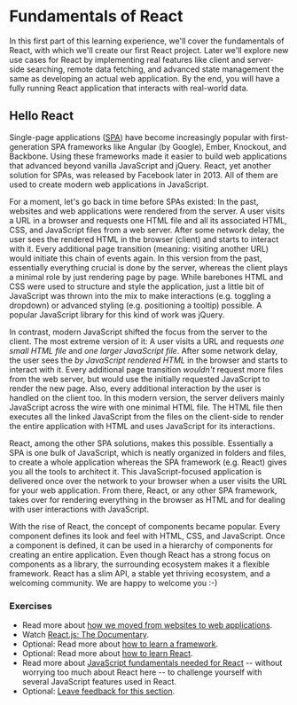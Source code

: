 # Fundamentals of React

In this first part of this learning experience, we'll cover the fundamentals of React, with which we'll create our first React project. Later we'll explore new use cases for React by implementing real features like client and server-side searching, remote data fetching, and advanced state management the same as developing an actual web application. By the end, you will have a fully running React application that interacts with real-world data.

## Hello React

Single-page applications ([SPA](https://bit.ly/3BZOL1o)) have become increasingly popular with first-generation SPA frameworks like Angular (by Google), Ember, Knockout, and Backbone. Using these frameworks made it easier to build web applications that advanced beyond vanilla JavaScript and jQuery. React, yet another solution for SPAs, was released by Facebook later in 2013. All of them are used to create modern web applications in JavaScript.

For a moment, let's go back in time before SPAs existed: In the past, websites and web applications were rendered from the server. A user visits a URL in a browser and requests one HTML file and all its associated HTML, CSS, and JavaScript files from a web server. After some network delay, the user sees the rendered HTML in the browser (client) and starts to interact with it. Every additional page transition (meaning: visiting another URL) would initiate this chain of events again. In this version from the past, essentially everything crucial is done by the server, whereas the client plays a minimal role by just rendering page by page. While barebones HTML and CSS were used to structure and style the application, just a little bit of JavaScript was thrown into the mix to make interactions (e.g. toggling a dropdown) or advanced styling (e.g. positioning a tooltip) possible. A popular JavaScript library for this kind of work was jQuery.

In contrast, modern JavaScript shifted the focus from the server to the client. The most extreme version of it: A user visits a URL and requests *one small HTML file* and *one larger JavaScript file*. After some network delay, the user sees the *by JavaScript rendered HTML* in the browser and starts to interact with it. Every additional page transition *wouldn't* request more files from the web server, but would use the initially requested JavaScript to render the new page. Also, every additional interaction by the user is handled on the client too. In this modern version, the server delivers mainly JavaScript across the wire with one minimal HTML file. The HTML file then executes all the linked JavaScript from the files on the client-side to render the entire application with HTML and uses JavaScript for its interactions.

React, among the other SPA solutions, makes this possible. Essentially a SPA is one bulk of JavaScript, which is neatly organized in folders and files, to create a whole application whereas the SPA framework (e.g. React) gives you all the tools to architect it. This JavaScript-focused application is delivered once over the network to your browser when a user visits the URL for your web application. From there, React, or any other SPA framework, takes over for rendering everything in the browser as HTML and for dealing with user interactions with JavaScript.

With the rise of React, the concept of components became popular. Every component defines its look and feel with HTML, CSS, and JavaScript. Once a component is defined, it can be used in a hierarchy of components for creating an entire application. Even though React has a strong focus on components as a library, the surrounding ecosystem makes it a flexible framework. React has a slim API, a stable yet thriving ecosystem, and a welcoming community. We are happy to welcome you :-)

### Exercises

* Read more about [how we moved from websites to web applications](https://www.robinwieruch.de/web-applications/).
* Watch [React.js: The Documentary](https://bit.ly/3xrvxkI).
* Optional: Read more about [how to learn a framework](https://www.robinwieruch.de/how-to-learn-framework/).
* Optional: Read more about [how to learn React](https://www.robinwieruch.de/learn-react-js/).
* Read more about [JavaScript fundamentals needed for React](https://www.robinwieruch.de/javascript-fundamentals-react-requirements/) -- without worrying too much about React here -- to challenge yourself with several JavaScript features used in React.
* Optional: [Leave feedback for this section](https://forms.gle/NTqhvyDaP1RjtanC6).